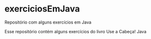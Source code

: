 # exerciciosEmJava
Repositório com alguns exercícios em Java

Esse repositório contém alguns exercícios do livro Use a Cabeça! Java
